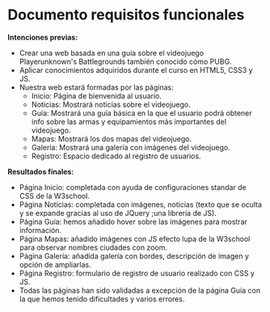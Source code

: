# Documento requisitos funcionales
**Intenciones previas:**

 - Crear una web basada en una guía sobre el videojuego Playerunknown's Battlegrounds también conocido cómo PUBG.
 - Aplicar conocimientos adquiridos durante el curso en HTML5, CSS3 y JS.
 - Nuestra web estará formadas  por las páginas:
	 - Inicio: Página de bienvenida al usuario.
	 - Noticias: Mostrará noticias sobre el videojuego.
	 - Guía: Mostrará una guía básica en la que el usuario podrá obtener info sobre las armas y equipamientos más importantes del videojuego.
	 - Mapas: Mostrará los dos mapas del videojuego.
	 - Galería: Mostrará una galería con imágenes del videojuego.
	 - Registro: Espacio dedicado al registro de usuarios.

**Resultados finales:**

 - Página Inicio: completada con ayuda de configuraciones standar de CSS de la W3school.
 - Página Noticias: completada con imágenes, noticias (texto que se oculta y se expande gracias al uso de JQuery ;una librería de JS).
 - Página Guía: hemos añadido hover sobre las imágenes para mostrar información.
 - Página Mapas: añadido imágenes con JS efecto lupa de la W3school para observar nombres ciudades con zoom.
 - Página Galería: añadida galería con bordes, descripción de imagen y opción de ampliarlas.
 - Página Registro: formulario de registro de usuario realizado con CSS y JS. 
 - Todas las páginas han sido validadas a excepción de la página Guía con la que hemos tenido dificultades y varios errores.
